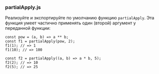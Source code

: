 ### partialApply.js

Реализуйте и экспортируйте по умолчанию функцию `partialApply`. Эта функция умеет частично применять один (второй) аргумент у переданной функции:

```
const pow = (a, b) => a ** b;
const f1 = partialApply(pow, 2);
f1(1); // => 1
f1(10); // => 100

const f2 = partialApply((a, b) => a * b, 5);
f2(2); // => 10
f2(5); // => 25
```